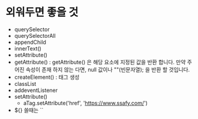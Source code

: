 # 외워두면 좋을 것
- querySelector
- querySelectorAll
- appendChild
- innerText()
- setAttribute()
- getAttribute() : getAttribute() 은 해당 요소에 지정된 값을 반환 합니다. 만약 주어진 속성이 존재 하지 않는 다면, null 값이나 ""(빈문자열); 을 반환 할 것입니다. 
- createElement() : 태그 생성
- classList 
- addeventListener
- setAttribute()
  - aTag.setAttribute('href', 'https://www.ssafy.com/')
- ${} 쓸때는 ``